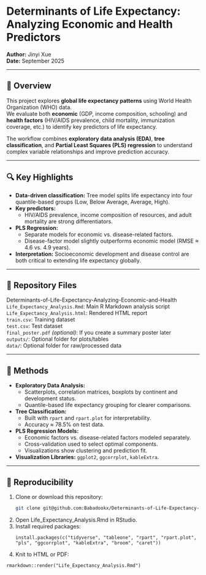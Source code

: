 # Determinants of Life Expectancy: Analyzing Economic and Health Predictors

**Author:** Jinyi Xue  
**Date:** September 2025  

---

## 📘 Overview
This project explores **global life expectancy patterns** using World Health Organization (WHO) data.  
We evaluate both **economic** (GDP, income composition, schooling) and **health factors** (HIV/AIDS prevalence, child mortality, immunization coverage, etc.) to identify key predictors of life expectancy.  

The workflow combines **exploratory data analysis (EDA)**, **tree classification**, and **Partial Least Squares (PLS) regression** to understand complex variable relationships and improve prediction accuracy.

---

## 🔍 Key Highlights
- **Data-driven classification:** Tree model splits life expectancy into four quantile-based groups (Low, Below Average, Average, High).  
- **Key predictors:**  
  - HIV/AIDS prevalence, income composition of resources, and adult mortality are strong differentiators.  
- **PLS Regression:**  
  - Separate models for economic vs. disease-related factors.  
  - Disease-factor model slightly outperforms economic model (RMSE ≈ 4.6 vs. 4.9 years).  
- **Interpretation:** Socioeconomic development and disease control are both critical to extending life expectancy globally.

---

## 📂 Repository Files

Determinants-of-Life-Expectancy-Analyzing-Economic-and-Health  
`Life_Expectancy_Analysis.Rmd`: Main R Markdown analysis script  
`Life_Expectancy_Analysis.html`: Rendered HTML report  
`train.csv`: Training dataset  
`test.csv`: Test dataset  
`final_poster.pdf` *(optional)*: If you create a summary poster later  
`outputs/`: Optional folder for plots/tables  
`data/`: Optional folder for raw/processed data  

---

## 🧪 Methods
- **Exploratory Data Analysis:**  
  - Scatterplots, correlation matrices, boxplots by continent and development status.  
  - Quantile-based life expectancy grouping for clearer comparisons.
- **Tree Classification:**  
  - Built with `rpart` and `rpart.plot` for interpretability.  
  - Accuracy ≈ 78.5% on test data.
- **PLS Regression Models:**  
  - Economic factors vs. disease-related factors modeled separately.  
  - Cross-validation used to select optimal components.  
  - Visualizations show clustering and prediction fit.
- **Visualization Libraries:** `ggplot2`, `ggcorrplot`, `kableExtra`.

---

## 🚀 Reproducibility
1. Clone or download this repository:
   ```bash
   git clone git@github.com:Babadookx/Determinants-of-Life-Expectancy-Analyzing-Economic-and-Health.git
   ```
2. Open Life_Expectancy_Analysis.Rmd in RStudio.
3. Install required packages:
   ```Terminal
   install.packages(c("tidyverse", "tableone", "rpart", "rpart.plot", "pls", "ggcorrplot", "kableExtra", "broom", "caret"))
   ```
4. Knit to HTML or PDF:
  ```Terminal
  rmarkdown::render("Life_Expectancy_Analysis.Rmd")
  ```

